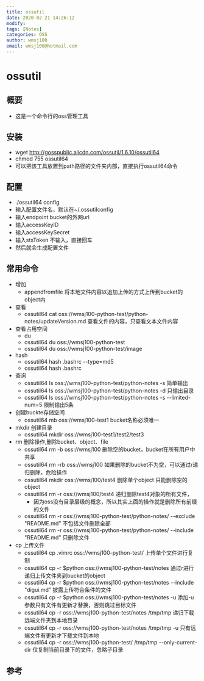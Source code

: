 ```yaml
---
title: ossutil
date: 2020-02-21 14:26:12
modify: 
tags: [Notes]
categories: OSS
author: wmsj100
email: wmsj100@hotmail.com
---
```


# ossutil

## 概要

- 这是一个命令行的oss管理工具

## 安装

- wget http://gosspublic.alicdn.com/ossutil/1.6.10/ossutil64       
- chmod 755 ossutil64    
- 可以把该工具放置到path路径的文件夹内部，直接执行ossutil64命令

## 配置

- ./ossutil64 config
- 输入配置文件名，默认在~/.ossutilconfig
- 输入endpoint bucket的外网url
- 输入accessKeyID
- 输入accessKeySecret
- 输入stsToken 不输入，直接回车
- 然后就会生成配置文件

## 常用命令

- 增加
	- appendfromfile 将本地文件内容以追加上传的方式上传到bucket的object内
- 查看
	- ossutil64 cat oss://wmsj100-python-test/python-notes/updateVersion.md 查看文件的内容，只查看文本文件内容
- 查看占用空间
	- du
	- ossutil64 du oss://wmsj100-python-test
	- ossutil64 du oss://wmsj100-python-test/image
- hash 
	- ossutil64 hash .bashrc --type=md5
	- ossutil64 hash .bashrc
- 查询
	- ossutil64 ls oss://wmsj100-python-test/python-notes -s 简单输出
	- ossutil64 ls oss://wmsj100-python-test/python-notes -d 只输出目录
	- ossutil64 ls oss://wmsj100-python-test/python-notes -s --limited-num=5 限制输出5条
- 创建buckte存储空间
	- ossutil64 mb oss://wmsj100-test1 bucket名称必须唯一
- mkdir 创建目录
	- ossutil64 mkdir oss://wmsj100-test1/test2/test3
- rm 删除操作,删除bucket、object、file
	- ossutil64 rm -b oss://wmsj100 删除空的bucket，bucket在所有用户中共享
	- ossutil64 rm -rb oss://wmsj100 如果删除的bucket不为空，可以通过r递归删除，危险操作
	- ossutil64 mkdir oss://wmsj100/test4 删除单个object 只能删除空的object
	- ossutil64 rm -r oss://wmsj100/test4 递归删除test4对象的所有文件，
		- 因为oss没有目录层级的概念，所以其实上面的操作就是删除所有前缀的文件
	- ossutil64 rm -r oss://wmsj100-python-test/python-notes/ --exclude "README.md" 不包括文件删除全部
	- ossutil64 rm -r oss://wmsj100-python-test/python-notes/ --include "README.md" 只删除文件
- cp 上传文件
	- ossutil64 cp .vimrc oss://wmsj100-python-test/ 上传单个文件进行复制
	- ossutil64 cp -r $python oss://wmsj100-python-test/notes 通过r进行递归上传文件夹到bucket的object
	- ossutil64 cp -r $python oss://wmsj100-python-test/notes --include "digui.md" 披露上传符合条件的文件
	- ossutil64 cp -r $python  oss://wmsj100-python-test/notes -u 添加-u参数只有文件有更新才替换，否则跳过目标文件
	- ossutil64 cp -r oss://wmsj100-python-test/notes /tmp/tmp 递归下载远端文件夹到本地目录
	- ossutil64 cp -r oss://wmsj100-python-test/notes /tmp/tmp -u 只有远端文件有更新才下载文件到本地
	- ossutil64 cp -r oss://wmsj100-python-test/ /tmp/tmp --only-current-dir 仅复制当前目录下的文件，忽略子目录

## 参考

